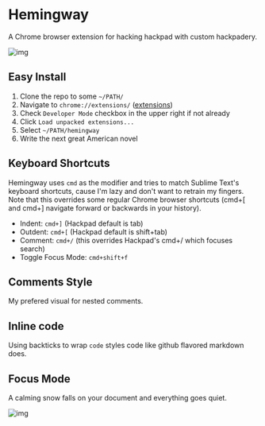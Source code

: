 Hemingway
=========

A Chrome browser extension for hacking hackpad with custom hackpadery.

![img](http://cl.ly/image/1v372N3g2a3d/Screen%20Shot%202013-10-26%20at%203.19.48%20PM.png)

## Easy Install

1. Clone the repo to some `~/PATH/`
2. Navigate to `chrome://extensions/` ([extensions](chrome://extensions/))
3. Check `Developer Mode` checkbox in the upper right if not already
4. Click `Load unpacked extensions...`
5. Select `~/PATH/hemingway`
6. Write the next great American novel

## Keyboard Shortcuts

Hemingway uses  `cmd` as the modifier and tries to match Sublime Text's keyboard shortcuts, cause I'm lazy and don't want to retrain my fingers. Note that this overrides some regular Chrome browser shortcuts (cmd+[ and cmd+] navigate forward or backwards in your history).

- Indent: `cmd+]`  (Hackpad default is tab)
- Outdent: `cmd+[` (Hackpad default is shift+tab)
- Comment: `cmd+/` (this overrides Hackpad's cmd+/ which focuses search)
- Toggle Focus Mode: `cmd+shift+f`

## Comments Style

My prefered visual for nested comments.

## Inline code

Using backticks to wrap `code` styles code like github flavored markdown does.

## Focus Mode

A calming snow falls on your document and everything goes quiet.

![img](http://cl.ly/image/1G1o2b3k2q3x/Screen%20Shot%202013-10-26%20at%203.24.45%20PM.png)
